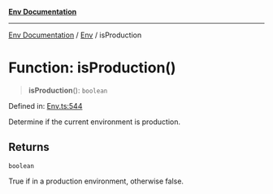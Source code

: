 [**Env Documentation**](../../README.md)

***

[Env Documentation](../../README.md) / [Env](../README.md) / isProduction

# Function: isProduction()

> **isProduction**(): `boolean`

Defined in: [Env.ts:544](https://github.com/stonemjs/env/blob/0f18502ac1c79248db96a2e62a62648f583cf9e8/src/Env.ts#L544)

Determine if the current environment is production.

## Returns

`boolean`

True if in a production environment, otherwise false.
